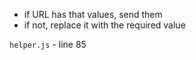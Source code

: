 - if URL has  that values, send them
- if not, replace it with the required value

`helper.js` - line 85